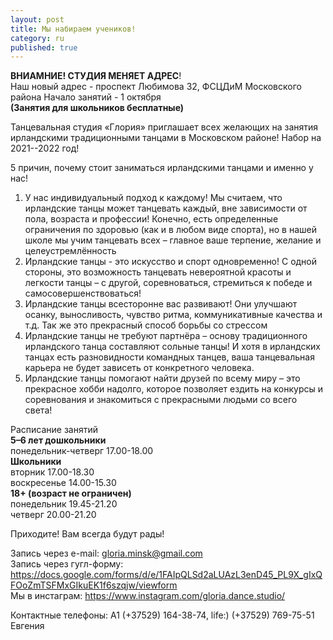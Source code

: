 ```yaml
---
layout: post
title: Мы набираем учеников!
category: ru
published: true
---
```


**ВНИАМНИЕ! СТУДИЯ МЕНЯЕТ АДРЕС**!   
Наш новый адрес - проспект Любимова 32, ФСЦДиМ Московского района
Начало занятий - 1 октября  
**(Занятия для школьников бесплатные)**  

Танцевальная студия «Глория» приглашает всех желающих на занятия ирландскими традиционными танцами в Московском районе! Набор на 2021--2022 год!

5 причин, почему стоит заниматься ирландскими танцами и именно у нас!

1. У нас индивидуальный подход к каждому! Мы считаем, что ирландские танцы может танцевать каждый, вне зависимости от пола, возраста и профессии! Конечно, есть определенные ограничения по здоровью (как и в любом виде спорта), но в нашей школе мы учим танцевать всех – главное ваше терпение, желание и целеустремлённость 
2. Ирландские танцы - это искусство и спорт одновременно! С одной стороны, это возможность танцевать невероятной красоты и легкости танцы – с другой, соревноваться, стремиться к победе и самосовершенствоваться!    
3. Ирландские танцы всесторонне вас развивают! Они улучшают осанку, выносливость, чувство ритма, коммуникативные качества и т.д. Так же это прекрасный способ борьбы со стрессом   
4. Ирландские танцы не требуют партнёра – основу традиционного ирландского танца составляют сольные танцы! И хотя в ирландских танцах есть разновидности командных танцев, ваша танцевальная карьера не будет зависеть от конкретного человека.   
5. Ирландские танцы помогают найти друзей по всему миру – это прекрасное хобби надолго, которое позволяет ездить на конкурсы и соревнования и знакомиться с прекрасными людьми со всего света!
 

Расписание занятий  
**5–6 лет дошкольники**  
понедельник-четверг 17.00-18.00      
**Школьники**  
вторник    17.00-18.30      
воскресенье 14.00-15.30   
**18+ (возраст не ограничен)**  
понедельник 19.45-21.20  
четверг 20.00-21.20      
  
 
Приходите! Вам всегда будут рады!

Запись через e-mail: [gloria.minsk@gmail.com](mailto:gloria.minsk@gmail.com)  
Запись через гугл-форму: https://docs.google.com/forms/d/e/1FAIpQLSd2aLUAzL3enD45_PL9X_gIxQFOoZmTSFMxGIkuEK1f6szqjw/viewform  
Мы в инстаграм: https://www.instagram.com/gloria.dance.studio/  

Контактные телефоны: А1 (+37529) 164-38-74, life:) (+37529) 769-75-51 Евгения
